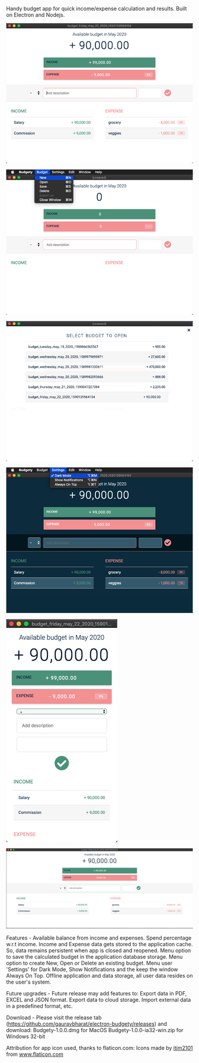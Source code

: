 Handy budget app for quick income/expense calculation and results. Built on Electron and Nodejs.

![Budgety App](https://github.com/gauravbharat/electron-budgety/blob/master/budgety-screenshot-1.png)

![Budgety App - New Menu](https://github.com/gauravbharat/electron-budgety/blob/master/budgety-screenshot-2.png)

![Budgety App - Open Menu](https://github.com/gauravbharat/electron-budgety/blob/master/budgety-screenshot-3.png)

![Budgety App - Dark Mode](https://github.com/gauravbharat/electron-budgety/blob/master/budgety-screenshot-4-dark-mode.png)

![Budgety App - Responsive Screen - Min width](https://github.com/gauravbharat/electron-budgety/blob/master/budgety-screenshot-5-responsive-mobile.png)

![Budgety App - Responsive Screen - Max width](https://github.com/gauravbharat/electron-budgety/blob/master/budgety-screenshot-6-responsive-wide.png)

Features - 
Available balance from income and expenses.
Spend percentage w.r.t income.
Income and Expense data gets stored to the application cache. So, data remains persistent when app is closed and reopened.
Menu option to save the calculated budget in the application database storage.
Menu option to create New, Open or Delete an existing budget.
Menu user 'Settings' for Dark Mode, Show Notifications and the keep the window Always On Top.
Offline application and data storage, all user data resides on the user's system. 

Future upgrades - 
Future release may add features to: 
Export data in PDF, EXCEL and JSON format.
Export data to cloud storage.
Import external data in a predefined format, etc.

Download - 
Please visit the release tab (https://github.com/gauravbharat/electron-budgety/releases) and download:
Budgety-1.0.0.dmg for MacOS 
Budgety-1.0.0-ia32-win.zip for Windows 32-bit


Attribution for app icon used, thanks to flaticon.com:
Icons made by <a href="https://www.flaticon.com/authors/itim2101" title="itim2101">itim2101</a> from <a href="https://www.flaticon.com/" title="Flaticon"> www.flaticon.com</a>